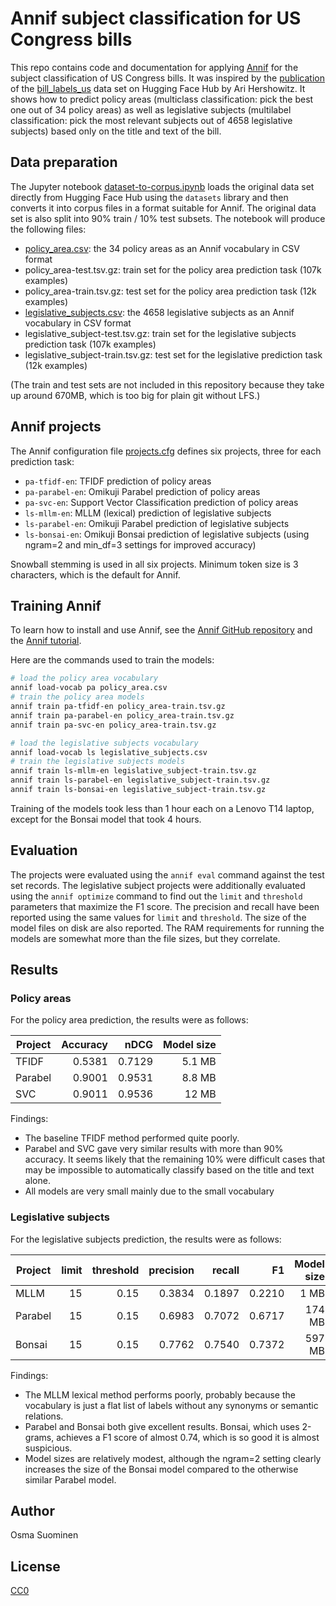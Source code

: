 # Annif subject classification for US Congress bills

This repo contains code and documentation for applying
[Annif](https://annif.org) for the subject classification of US Congress
bills. It was inspired by the
[publication](https://www.linkedin.com/posts/ari-hershowitz_dreamproitbilllabelsus-datasets-at-hugging-activity-7193325364230721536-fz61)
of the
[bill_labels_us](https://huggingface.co/datasets/dreamproit/bill_labels_us)
data set on Hugging Face Hub by Ari Hershowitz. It shows how to predict
policy areas (multiclass classification: pick the best one out of 34 policy
areas) as well as legislative subjects (multilabel classification: pick the
most relevant subjects out of 4658 legislative subjects) based only on the
title and text of the bill.

## Data preparation

The Jupyter notebook [dataset-to-corpus.ipynb](dataset-to-corpus.ipynb)
loads the original data set directly from Hugging Face Hub using the
`datasets` library and then converts it into corpus files in a format
suitable for Annif. The original data set is also split into 90% train /
10% test subsets. The notebook will produce the following files:

- [policy_area.csv](policy_area.csv): the 34 policy areas as an Annif vocabulary in CSV format
- policy_area-test.tsv.gz: train set for the policy area prediction task (107k examples)
- policy_area-train.tsv.gz: test set for the policy area prediction task (12k examples)
- [legislative_subjects.csv](legislative_subjects.csv): the 4658 legislative subjects as an Annif vocabulary in CSV format
- legislative_subject-test.tsv.gz: train set for the legislative subjects prediction task (107k examples)
- legislative_subject-train.tsv.gz: test set for the legislative prediction task (12k examples)

(The train and test sets are not included in this repository because they
take up around 670MB, which is too big for plain git without LFS.)

## Annif projects

The Annif configuration file [projects.cfg](projects.cfg) defines six
projects, three for each prediction task:

- `pa-tfidf-en`: TFIDF prediction of policy areas
- `pa-parabel-en`: Omikuji Parabel prediction of policy areas
- `pa-svc-en`: Support Vector Classification prediction of policy areas
- `ls-mllm-en`: MLLM (lexical) prediction of legislative subjects
- `ls-parabel-en`: Omikuji Parabel prediction of legislative subjects
- `ls-bonsai-en`: Omikuji Bonsai prediction of legislative subjects (using ngram=2 and min_df=3 settings for improved accuracy)

Snowball stemming is used in all six projects. Minimum token size is 3
characters, which is the default for Annif.

## Training Annif

To learn how to install and use Annif, see the [Annif GitHub repository](https://github.com/NatLibFi/Annif)
and the [Annif tutorial](https://github.com/NatLibFi/Annif-tutorial). 

Here are the commands used to train the models:

```bash
# load the policy area vocabulary
annif load-vocab pa policy_area.csv
# train the policy area models
annif train pa-tfidf-en policy_area-train.tsv.gz
annif train pa-parabel-en policy_area-train.tsv.gz
annif train pa-svc-en policy_area-train.tsv.gz

# load the legislative subjects vocabulary
annif load-vocab ls legislative_subjects.csv
# train the legislative subjects models
annif train ls-mllm-en legislative_subject-train.tsv.gz
annif train ls-parabel-en legislative_subject-train.tsv.gz
annif train ls-bonsai-en legislative_subject-train.tsv.gz
```

Training of the models took less than 1 hour each on a Lenovo T14 laptop,
except for the Bonsai model that took 4 hours.

## Evaluation

The projects were evaluated using the `annif eval` command against the test
set records. The legislative subject projects were additionally evaluated
using the `annif optimize` command to find out the `limit` and `threshold`
parameters that maximize the F1 score. The precision and recall have been
reported using the same values for `limit` and `threshold`. The size of the
model files on disk are also reported. The RAM requirements for running the
models are somewhat more than the file sizes, but they correlate.

## Results

### Policy areas

For the policy area prediction, the results were as follows:

| Project | Accuracy |   nDCG | Model size |
|---------|---------:|-------:|-----------:| 
| TFIDF   |   0.5381 | 0.7129 |     5.1 MB |
| Parabel |   0.9001 | 0.9531 |     8.8 MB |
| SVC     |   0.9011 | 0.9536 |      12 MB |

Findings:

- The baseline TFIDF method performed quite poorly.
- Parabel and SVC gave very similar results with more than 90% accuracy. It seems likely that the remaining 10% were difficult cases that may be impossible to automatically classify based on the title and text alone.
- All models are very small mainly due to the small vocabulary

### Legislative subjects

For the legislative subjects prediction, the results were as follows:

| Project | limit | threshold | precision | recall |     F1 | Model size |
|---------|------:|----------:|----------:|-------:|-------:|-----------:|
| MLLM    |    15 |      0.15 |    0.3834 | 0.1897 | 0.2210 |       1 MB |
| Parabel |    15 |      0.15 |    0.6983 | 0.7072 | 0.6717 |     174 MB |
| Bonsai  |    15 |      0.15 |    0.7762 | 0.7540 | 0.7372 |     597 MB |

Findings:

- The MLLM lexical method performs poorly, probably because the vocabulary is just a flat list of labels without any synonyms or semantic relations.
- Parabel and Bonsai both give excellent results. Bonsai, which uses 2-grams, achieves a F1 score of almost 0.74, which is so good it is almost suspicious.
- Model sizes are relatively modest, although the ngram=2 setting clearly increases the size of the Bonsai model compared to the otherwise similar Parabel model.

## Author

Osma Suominen

## License

[CC0](LICENSE)
